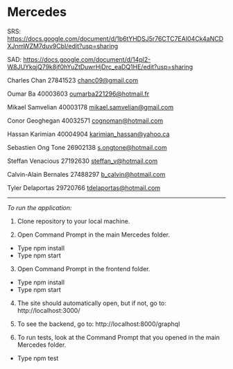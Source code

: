 # Mercedes
SRS: https://docs.google.com/document/d/1b6tYHDSJ5r76CTC7EAI04Ck4aNCDXJnmWZM7duv9CbI/edit?usp=sharing

SAD: https://docs.google.com/document/d/14pl2-W8JUYkqjQ79k8jf0hYuZtDuwrHjDrc_eaDQ1HE/edit?usp=sharing

Charles Chan                27841523    chanc09@gmail.com

Oumar Ba                40003603    oumarba221296@hotmail.fr

Mikael Samvelian             40003178    mikael.samvelian@gmail.com

Conor Geoghegan            40032571    cognoman@hotmail.com

Hassan Karimian            40004904    karimian_hassan@yahoo.ca

Sebastien Ong Tone        26902138    s.ongtone@hotmail.com

Steffan Venacious            27192630    steffan_v@hotmail.com

Calvin-Alain Bernales         27488297    b_calvin@hotmail.com

Tyler Delaportas            29720766    tdelaportas@hotmail.com


__________________________________________________


*To run the application:*

1) Clone repository to your local machine.

2) Open Command Prompt in the main Mercedes folder.
- Type npm install
- Type npm start

3) Open Command Prompt in the frontend folder.
- Type npm install 
- Type npm start

4) The site should automatically open, but if not, go to: http://localhost:3000/

5) To see the backend, go to: http://localhost:8000/graphql

6) To run tests, look at the Command Prompt that you opened in the main Mercedes folder.
- Type npm test
